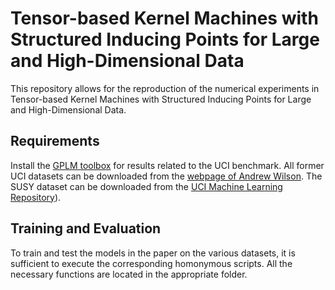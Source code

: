 # Tensor-based Kernel Machines with Structured Inducing Points for Large and High-Dimensional Data

This repository allows for the reproduction of the numerical experiments in Tensor-based Kernel Machines with Structured Inducing Points for Large and High-Dimensional Data. 

## Requirements

Install the [GPLM toolbox](http://www.gaussianprocess.org/gpml/code/matlab/doc/) for results related to the UCI benchmark.
All former UCI datasets can be downloaded from the [webpage of Andrew Wilson](https://people.orie.cornell.edu/andrew/pattern/#Data).
The SUSY dataset can be downloaded from the [UCI Machine Learning Repository](https://archive.ics.uci.edu/ml/datasets/SUSY)). 

## Training and Evaluation

To train and test the models in the paper on the various datasets, it is sufficient to execute the corresponding homonymous scripts. All the necessary functions are located in the appropriate folder.
